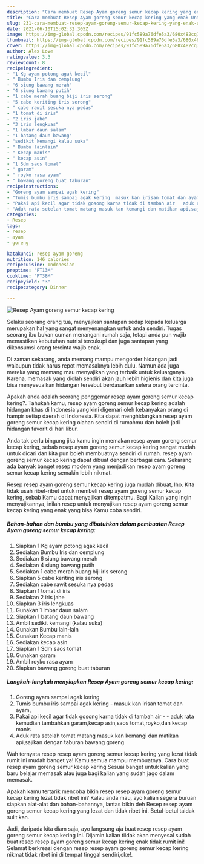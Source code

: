 ```yaml
---
description: "Cara membuat Resep Ayam goreng semur kecap kering yang enak Untuk Jualan"
title: "Cara membuat Resep Ayam goreng semur kecap kering yang enak Untuk Jualan"
slug: 231-cara-membuat-resep-ayam-goreng-semur-kecap-kering-yang-enak-untuk-jualan
date: 2021-06-10T15:02:32.305Z
image: https://img-global.cpcdn.com/recipes/91fc589a76dfe5a3/680x482cq70/resep-ayam-goreng-semur-kecap-kering-foto-resep-utama.jpg
thumbnail: https://img-global.cpcdn.com/recipes/91fc589a76dfe5a3/680x482cq70/resep-ayam-goreng-semur-kecap-kering-foto-resep-utama.jpg
cover: https://img-global.cpcdn.com/recipes/91fc589a76dfe5a3/680x482cq70/resep-ayam-goreng-semur-kecap-kering-foto-resep-utama.jpg
author: Alex Love
ratingvalue: 3.3
reviewcount: 8
recipeingredient:
- "1 Kg ayam potong agak kecil"
- " Bumbu Iris dan cemplung"
- "6 siung bawang merah"
- "4 siung bawang putih"
- "1 cabe merah buang biji iris serong"
- "5 cabe keriting iris serong"
- " cabe rawit sesuka nya pedas"
- "1 tomat di iris"
- "2 iris jahe"
- "3 iris lengkuas"
- "1 lmbar daun salam"
- "1 batang daun bawang"
- "sedikit kemangi kalau suka"
- " Bumbu lainlain"
- " Kecap manis"
- " kecap asin"
- "1 Sdm saos tomat"
- " garam"
- " royko rasa ayam"
- " bawang goreng buat taburan"
recipeinstructions:
- "Goreng ayam sampai agak kering"
- "Tumis bumbu iris sampai agak kering  masuk kan irisan tomat dan ayam,"
- "Pakai api kecil agar tidak gosong karna tidak di tambah air   aduk rata kemudian tambahkan garam,kecap asin,saos tomat,royko,dan kecap manis"
- "Aduk rata setelah tomat matang masuk kan kemangi dan matikan api,sajikan dengan taburan bawang goreng"
categories:
- Resep
tags:
- resep
- ayam
- goreng

katakunci: resep ayam goreng 
nutrition: 146 calories
recipecuisine: Indonesian
preptime: "PT13M"
cooktime: "PT38M"
recipeyield: "3"
recipecategory: Dinner

---
```



![Resep Ayam goreng semur kecap kering](https://img-global.cpcdn.com/recipes/91fc589a76dfe5a3/680x482cq70/resep-ayam-goreng-semur-kecap-kering-foto-resep-utama.jpg)

Selaku seorang orang tua, menyajikan santapan sedap kepada keluarga merupakan hal yang sangat menyenangkan untuk anda sendiri. Tugas seorang ibu bukan cuman menangani rumah saja, tetapi anda pun wajib memastikan kebutuhan nutrisi tercukupi dan juga santapan yang dikonsumsi orang tercinta wajib enak.

Di zaman  sekarang, anda memang mampu mengorder hidangan jadi walaupun tidak harus repot memasaknya lebih dulu. Namun ada juga mereka yang memang mau menyajikan yang terbaik untuk keluarganya. Karena, memasak yang diolah sendiri akan jauh lebih higienis dan kita juga bisa menyesuaikan hidangan tersebut berdasarkan selera orang tercinta. 



Apakah anda adalah seorang penggemar resep ayam goreng semur kecap kering?. Tahukah kamu, resep ayam goreng semur kecap kering adalah hidangan khas di Indonesia yang kini digemari oleh kebanyakan orang di hampir setiap daerah di Indonesia. Kita dapat menghidangkan resep ayam goreng semur kecap kering olahan sendiri di rumahmu dan boleh jadi hidangan favorit di hari libur.

Anda tak perlu bingung jika kamu ingin memakan resep ayam goreng semur kecap kering, sebab resep ayam goreng semur kecap kering sangat mudah untuk dicari dan kita pun boleh membuatnya sendiri di rumah. resep ayam goreng semur kecap kering dapat dibuat dengan berbagai cara. Sekarang ada banyak banget resep modern yang menjadikan resep ayam goreng semur kecap kering semakin lebih nikmat.

Resep resep ayam goreng semur kecap kering juga mudah dibuat, lho. Kita tidak usah ribet-ribet untuk membeli resep ayam goreng semur kecap kering, sebab Kamu dapat menyajikan ditempatmu. Bagi Kalian yang ingin menyajikannya, inilah resep untuk menyajikan resep ayam goreng semur kecap kering yang enak yang bisa Kamu coba sendiri.

<!--inarticleads1-->

##### Bahan-bahan dan bumbu yang dibutuhkan dalam pembuatan Resep Ayam goreng semur kecap kering:

1. Siapkan 1 Kg ayam potong agak kecil
1. Sediakan  Bumbu Iris dan cemplung
1. Sediakan 6 siung bawang merah
1. Sediakan 4 siung bawang putih
1. Sediakan 1 cabe merah buang biji iris serong
1. Siapkan 5 cabe keriting iris serong
1. Sediakan  cabe rawit sesuka nya pedas
1. Siapkan 1 tomat di iris
1. Sediakan 2 iris jahe
1. Siapkan 3 iris lengkuas
1. Gunakan 1 lmbar daun salam
1. Siapkan 1 batang daun bawang
1. Ambil sedikit kemangi (kalau suka)
1. Gunakan  Bumbu lain-lain
1. Gunakan  Kecap manis
1. Sediakan  kecap asin
1. Siapkan 1 Sdm saos tomat
1. Gunakan  garam
1. Ambil  royko rasa ayam
1. Siapkan  bawang goreng buat taburan




<!--inarticleads2-->

##### Langkah-langkah menyiapkan Resep Ayam goreng semur kecap kering:

1. Goreng ayam sampai agak kering
1. Tumis bumbu iris sampai agak kering  - masuk kan irisan tomat dan ayam,
1. Pakai api kecil agar tidak gosong karna tidak di tambah air  -  - aduk rata kemudian tambahkan garam,kecap asin,saos tomat,royko,dan kecap manis
1. Aduk rata setelah tomat matang masuk kan kemangi dan matikan api,sajikan dengan taburan bawang goreng




Wah ternyata resep resep ayam goreng semur kecap kering yang lezat tidak rumit ini mudah banget ya! Kamu semua mampu membuatnya. Cara buat resep ayam goreng semur kecap kering Sesuai banget untuk kalian yang baru belajar memasak atau juga bagi kalian yang sudah jago dalam memasak.

Apakah kamu tertarik mencoba bikin resep resep ayam goreng semur kecap kering lezat tidak ribet ini? Kalau anda mau, ayo kalian segera buruan siapkan alat-alat dan bahan-bahannya, lantas bikin deh Resep resep ayam goreng semur kecap kering yang lezat dan tidak ribet ini. Betul-betul taidak sulit kan. 

Jadi, daripada kita diam saja, ayo langsung aja buat resep resep ayam goreng semur kecap kering ini. Dijamin kalian tiidak akan menyesal sudah buat resep resep ayam goreng semur kecap kering enak tidak rumit ini! Selamat berkreasi dengan resep resep ayam goreng semur kecap kering nikmat tidak ribet ini di tempat tinggal sendiri,oke!.


